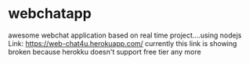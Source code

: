 # webchatapp
awesome webchat application  based on real time project....using nodejs
Link: https://web-chat4u.herokuapp.com/
currently this link is showing broken because herokku doesn't support free tier any more
